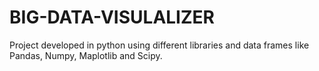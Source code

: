 # BIG-DATA-VISULALIZER
Project developed in python using different libraries and data frames like Pandas, Numpy, Maplotlib and Scipy.

